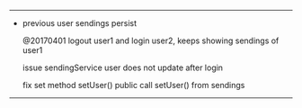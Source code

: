 
-------------------------------------------

- previous user sendings persist

    @20170401
        logout user1 and login user2, keeps showing sendings of user1

    issue
        sendingService user does not update after login
    
    fix
        set method setUser() public 
        call setUser() from sendings

-------------------------------------------

    


    


    